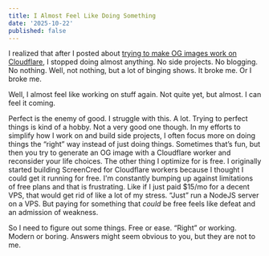 ```yaml
---
title: I Almost Feel Like Doing Something
date: '2025-10-22'
published: false
---
```


I realized that after I posted about [trying to make OG images work on Cloudflare](https://samwarnick.com/blog/i-just-want-to-generate-an-og-image/), I stopped doing almost anything. No side projects. No blogging. No nothing. Well, not nothing, but a lot of binging shows. It broke me. Or I broke me.

Well, I almost feel like working on stuff again. Not quite yet, but almost. I can feel it coming.

Perfect is the enemy of good. I struggle with this. A lot. Trying to perfect things is kind of a hobby. Not a very good one though. In my efforts to simplify how I work on and build side projects, I often focus more on doing things the “right” way instead of just doing things. Sometimes that’s fun, but then you try to generate an OG image with a Cloudflare worker and reconsider your life choices. The other thing I optimize for is free. I originally started building ScreenCred for Cloudflare workers because I thought I could get it running for free. I'm constantly bumping up against limitations of free plans and that is frustrating. Like if I just paid $15/mo for a decent VPS, that would get rid of like a lot of my stress. “Just” run a NodeJS server on a VPS. But paying for something that _could_ be free feels like defeat and an admission of weakness.

So I need to figure out some things. Free or ease. “Right” or working. Modern or boring. Answers might seem obvious to you, but they are not to me.